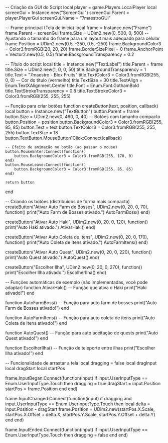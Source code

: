 -- Criação da GUI do Script
local player = game.Players.LocalPlayer
local screenGui = Instance.new("ScreenGui")
screenGui.Parent = player.PlayerGui
screenGui.Name = "7maestroGUI"

-- Frame principal (Tela de início)
local frame = Instance.new("Frame")
frame.Parent = screenGui
frame.Size = UDim2.new(0, 500, 0, 500)  -- Ajustando o tamanho do frame para um layout mais adequado para celular
frame.Position = UDim2.new(0.5, -250, 0.5, -250)
frame.BackgroundColor3 = Color3.fromRGB(20, 20, 20)
frame.BorderSizePixel = 0
frame.AnchorPoint = Vector2.new(0.5, 0.5)
frame.BackgroundTransparency = 0.2

-- Título do script
local title = Instance.new("TextLabel")
title.Parent = frame
title.Size = UDim2.new(1, 0, 0, 50)
title.BackgroundTransparency = 1
title.Text = "7maestro - Blox Fruits"
title.TextColor3 = Color3.fromRGB(255, 0, 0)  -- Cor do título (vermelho)
title.TextSize = 30
title.TextAlign = Enum.TextXAlignment.Center
title.Font = Enum.Font.GothamBold
title.TextStrokeTransparency = 0.8
title.TextStrokeColor3 = Color3.fromRGB(255, 255, 255)

-- Função para criar botões
function createButton(text, position, callback)
    local button = Instance.new("TextButton")
    button.Parent = frame
    button.Size = UDim2.new(0, 460, 0, 40)  -- Botões com tamanho compacto
    button.Position = position
    button.BackgroundColor3 = Color3.fromRGB(255, 85, 85)
    button.Text = text
    button.TextColor3 = Color3.fromRGB(255, 255, 255)
    button.TextSize = 18
    button.TextButton.MouseButton1Click:Connect(callback)
    
    -- Efeito de animação no botão (ao passar o mouse)
    button.MouseEnter:Connect(function()
        button.BackgroundColor3 = Color3.fromRGB(255, 170, 0)
    end)
    button.MouseLeave:Connect(function()
        button.BackgroundColor3 = Color3.fromRGB(255, 85, 85)
    end)

    return button
end

-- Criando os botões (distribuídos de forma mais compacta)
createButton("Ativar Auto Farm de Bosses", UDim2.new(0, 20, 0, 70), function()
    print("Auto Farm de Bosses ativado.")
    AutoFarmBoss()
end)

createButton("Ativar Auto Haki", UDim2.new(0, 20, 0, 120), function()
    print("Auto Haki ativado.")
    AtivarHaki()
end)

createButton("Ativar Auto Coleta de Itens", UDim2.new(0, 20, 0, 170), function()
    print("Auto Coleta de Itens ativado.")
    AutoFarmItens()
end)

createButton("Ativar Auto Quest", UDim2.new(0, 20, 0, 220), function()
    print("Auto Quest ativado.")
    AutoQuest()
end)

createButton("Escolher Ilha", UDim2.new(0, 20, 0, 270), function()
    print("Escolher Ilha ativado.")
    EscolherIlha()
end)

-- Funções automáticas de exemplo (não implementadas, você pode adaptar)
function AtivarHaki()
    -- Função que ativa o Haki
    print("Haki ativado!")
end

function AutoFarmBoss()
    -- Função para auto farm de bosses
    print("Auto Farm de Bosses ativado!")
end

function AutoFarmItens()
    -- Função para auto coleta de itens
    print("Auto Coleta de Itens ativado!")
end

function AutoQuest()
    -- Função para auto aceitação de quests
    print("Auto Quest ativado!")
end

function EscolherIlha()
    -- Função de teleporte entre ilhas
    print("Escolher Ilha ativado!")
end

-- Funcionalidade de arrastar a tela
local dragging = false
local dragInput
local dragStart
local startPos

frame.InputBegan:Connect(function(input)
    if input.UserInputType == Enum.UserInputType.Touch then
        dragging = true
        dragStart = input.Position
        startPos = frame.Position
    end
end)

frame.InputChanged:Connect(function(input)
    if dragging and input.UserInputType == Enum.UserInputType.Touch then
        local delta = input.Position - dragStart
        frame.Position = UDim2.new(startPos.X.Scale, startPos.X.Offset + delta.X, startPos.Y.Scale, startPos.Y.Offset + delta.Y)
    end
end)

frame.InputEnded:Connect(function(input)
    if input.UserInputType == Enum.UserInputType.Touch then
        dragging = false
    end
end)
